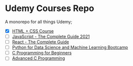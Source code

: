 # Udemy Courses Repo

A monorepo for all things Udemy;

- [x] [HTML + CSS Course](1)
- [ ] [JavaScript - The Complete Guide 2021](2)
- [ ] [React - The Complete Guide](3)
- [ ] [Python for Data Science and Machine Learning Bootcamp](4)
- [ ] [C Programming for Beginners](5)
- [ ] [Advanced C Programming](6)

[1]: (./html-css-udemy/README.md)
[2]: (https://www.udemy.com/course/javascript-the-complete-guide-2020-beginner-advanced/)
[3]: (https://www.udemy.com/course/react-the-complete-guide-incl-redux/)
[4]: (https://www.udemy.com/course/python-for-data-science-and-machine-learning-bootcamp/)
[5]: (https://www.udemy.com/course/c-programming-for-beginners-/)
[6]: (https://www.udemy.com/course/advanced-c-programming-course/)
